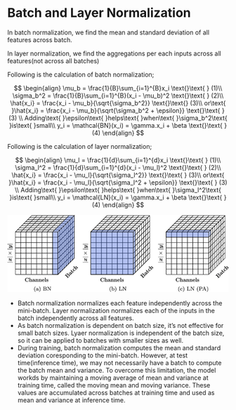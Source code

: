# Batch and Layer Normalization

In batch normalization, we find the mean and standard deviation of all features across batch. 

In layer normalization, we find the aggregations per each inputs across all features(not across all batches) 

Following is the calculation of batch normalization; 

$$
\begin{align}
\mu_b = \frac{1}{B}\sum_{i=1}^{B}x_i \text{}\text{ } (1)\\ \sigma_b^2 = \frac{1}{B}\sum_{i=1}^{B}(x_i - \mu_b)^2 \text{}\text{ } (2)\\ \hat{x_i} = \frac{x_i - \mu_b}{\sqrt{\sigma_b^2}} \text{}\text{} (3)\\ or\text{ }\hat{x_i} = \frac{x_i - \mu_b}{\sqrt{\sigma_b^2 + \epsilon}} \text{}\text{ } (3) \\ Adding\text{ }\epsilon\text{ }helps\text{ }when\text{ }\sigma_b^2\text{ }is\text{ }small\\ y_i = \mathcal{BN}(x_i) = \gamma.x_i + \beta \text{}\text{ }(4)
\end{align}
$$

Following is the calculation of layer normalization; 

$$
\begin{align}
\mu_l = \frac{1}{d}\sum_{i=1}^{d}x_i \text{}\text{ } (1)\\ \sigma_l^2 = \frac{1}{d}\sum_{i=1}^{d}(x_i - \mu_l)^2 \text{}\text{ } (2)\\ \hat{x_i} = \frac{x_i - \mu_l}{\sqrt{\sigma_l^2}} \text{}\text{ } (3)\\ or\text{ }\hat{x_i} = \frac{x_i - \mu_l}{\sqrt{\sigma_l^2 + \epsilon}} \text{}\text{ } (3) \\ Adding\text{ }\epsilon\text{ }helps\text{ }when\text{ }\sigma_l^2\text{ }is\text{ }small\\ y_i = \mathcal{LN}(x_i) = \gamma.x_i + \beta \text{}\text{ }(4)
\end{align}
$$

![image](./images/batch_normalization.png)
- Batch normalization normalizes each feature independently across the mini-batch. Layer normalization normalizes each of the inputs in the batch independently  across all features.
- As batch normalization is dependent on batch size, it’s not effective for small batch sizes. Lyaer normalization is independent of the batch size, so it can be applied to batches with smaller sizes as well.
- During training, batch normalization computes the mean and standard deviation coresponding to the mini-batch. However, at test time(inference time), we may not necessarily have a batch to compute the batch mean and variance. To overcome this limitation, the model workds by maintaining a moving average of mean and variance at training time, called the moving mean and moving variance. These values are accumulated across batches at training time and used as mean and variance at inference time.
